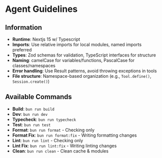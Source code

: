 # Agent Guidelines

## Information

- **Runtime**: Nextjs 15 w/ Typescript
- **Imports**: Use relative imports for local modules, named imports preferred
- **Types**: Zod schemas for validation, TypeScript interfaces for structure
- **Naming**: camelCase for variables/functions, PascalCase for classes/namespaces
- **Error handling**: Use Result patterns, avoid throwing exceptions in tools
- **File structure**: Namespace-based organization (e.g., `Tool.define()`, `Session.create()`)

## Available Commands

- **Build**: `bun run build`
- **Dev**: `bun run dev`
- **Typecheck**: `bun run typecheck`
- **Test**: `bun run test`
- **Format**: `bun run format` - Checking only
- **Format Fix**: `bun run format:fix` - Writing formatting changes
- **Lint**: `bun run lint` - Checking only
- **Lint Fix**: `bun run lint:fix` - Writing linting changes
- **Clean**: `bun run clean` - Clean cache & modules
